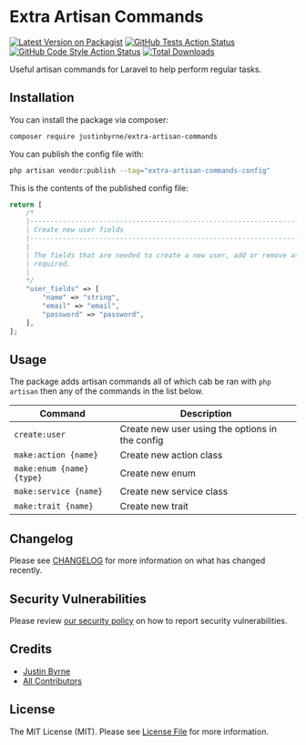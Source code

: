 # Extra Artisan Commands

[![Latest Version on Packagist](https://img.shields.io/packagist/v/justinbyrne/extra-artisan-commands.svg?style=flat-square)](https://packagist.org/packages/justinbyrne/extra-artisan-commands)
[![GitHub Tests Action Status](https://img.shields.io/github/workflow/status/justinbyrne/extra-artisan-commands/run-tests?label=tests)](https://github.com/justinbyrne/extra-artisan-commands/actions?query=workflow%3Arun-tests+branch%3Amain)
[![GitHub Code Style Action Status](https://img.shields.io/github/workflow/status/justinbyrne/extra-artisan-commands/Check%20&%20fix%20styling?label=code%20style)](https://github.com/justinbyrne/extra-artisan-commands/actions?query=workflow%3A"Check+%26+fix+styling"+branch%3Amain)
[![Total Downloads](https://img.shields.io/packagist/dt/justinbyrne/extra-artisan-commands.svg?style=flat-square)](https://packagist.org/packages/justinbyrne/extra-artisan-commands)

Useful artisan commands for Laravel to help perform regular tasks.

## Installation

You can install the package via composer:

```bash
composer require justinbyrne/extra-artisan-commands
```

You can publish the config file with:

```bash
php artisan vendor:publish --tag="extra-artisan-commands-config"
```

This is the contents of the published config file:

```php
return [
    /*
    |--------------------------------------------------------------------------
    | Create new user fields
    |--------------------------------------------------------------------------
    |
    | The fields that are needed to create a new user, add or remove as
    | required.
    |
    */
    "user_fields" => [
        "name" => "string",
        "email" => "email",
        "password" => "password",
    ],
];
```

## Usage

The package adds artisan commands all of which cab be ran with `php artisan` then any of the commands in the list below.

| Command                   | Description                                     |
| ------------------------- | ----------------------------------------------- |
| `create:user`             | Create new user using the options in the config |
| `make:action {name}`      | Create new action class                         |
| `make:enum {name} {type}` | Create new enum                                 |
| `make:service {name}`     | Create new service class                        |
| `make:trait {name}`       | Create new trait                                |

<!-- ## Testing

```bash
composer test
``` -->

## Changelog

Please see [CHANGELOG](CHANGELOG.md) for more information on what has changed recently.

<!-- ## Contributing

Please see [CONTRIBUTING](https://github.com/spatie/.github/blob/main/CONTRIBUTING.md) for details. -->

## Security Vulnerabilities

Please review [our security policy](../../security/policy) on how to report security vulnerabilities.

## Credits

-   [Justin Byrne](https://github.com/JustinByrne)
-   [All Contributors](../../contributors)

## License

The MIT License (MIT). Please see [License File](LICENSE.md) for more information.

